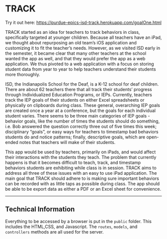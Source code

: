 # TRACK

Try it out here: https://purdue-epics-isd-track.herokuapp.com/goalOne.html

TRACK started as an idea for teachers to track behaviors in class, specifically targeted at younger children. Because all teachers have an iPad, we thought about repurposing an old team’s iOS application and customizing it to fit the teacher’s needs. However, as we visited ISD early in the semester, it became clear that many other teachers at the school wanted the app as well, and that they would prefer the app as a web application. We thus pivoted to a web application with a focus on storing student data from year to year to help teachers understand their students more thoroughly.

ISD, the Indianapolis School for the Deaf, is a K-12 school for deaf children. There are about 62 teachers there that all track their students’ progress through Individualized Education Programs, or IEPs. Currently, teachers track the IEP goals of their students on either Excel spreadsheets or physically on clipboards during class. These general, overarching IEP goals are created once a year at a conference, but the goals for each individual student varies. There seems to be three main categories of IEP goals - behavior goals, like the number of times the students should do something, i.e. Bob answered the question correctly three out of five times this week; disciplinary “goals”, or easy ways for teachers to timestamp bad behaviors students do and notice patterns; finally, descriptive goals, which are open-ended notes that teachers will make of their students. 

This app would be used by teachers, primarily on iPads, and would affect their interactions with the students they teach. The problem that currently happens is that it becomes difficult to teach, track, and timestamp behaviors students are exhibiting while class is in session. TRACK aims to address all three of these issues with an easy to use iPad application. The main goal that TRACK should adhere to is making sure important behaviors can be recorded with as little taps as possible during class. The app should be able to be export data as either a PDF or an Excel sheet for convenience.

-------------------------------------------------------------
## Technical Information

Everything to be accessed by a browser is put in the `public` folder. This includes the HTML,CSS, and Javascript. The `routes`, `models`, and `controllers` methods are all used for the server.
